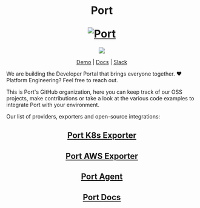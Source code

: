 <h1 align="center">
  <p align="center">Port</p>
  <a href="https://docs.getport.io"><img src="https://port-graphical-assets.s3.eu-west-1.amazonaws.com/Port+Logo.svg" alt="Port"></a>
</h1>

<p align="center">
<a href="https://join.slack.com/t/port-community/shared_invite/zt-1wdjwizkn-0i7g9LQeQ4rdU5_YSe6vDA"><img src="https://img.shields.io/badge/join-Slack-blue?style=flat-square&logo=slack"/></a>

<div align="center">

[Demo](https://demo.getport.io/) | [Docs](https://docs.getport.io/) | [Slack](https://join.slack.com/t/port-community/shared_invite/zt-1wdjwizkn-0i7g9LQeQ4rdU5_YSe6vDA)

</div>

We are building the Developer Portal that brings everyone together. ❤️ Platform Engineering? Feel free to reach out.

This is Port's GitHub organization, here you can keep track of our OSS projects, make contributions or take a look at the various code examples to integrate Port with your environment.

Our list of providers, exporters and open-source integrations:

<h2 align="center">
  <a href="https://github.com/port-labs/port-k8s-exporter">Port K8s Exporter</a>
</h2>
<h2 align="center">
  <a href="https://github.com/port-labs/port-aws-exporter">Port AWS Exporter</a>
</h2>
<h2 align="center">
  <a href="https://github.com/port-labs/port-agent">Port Agent</a>
</h2>
<h2 align="center">
  <a href="https://github.com/port-labs/port-docs">Port Docs</a>
</h2>
